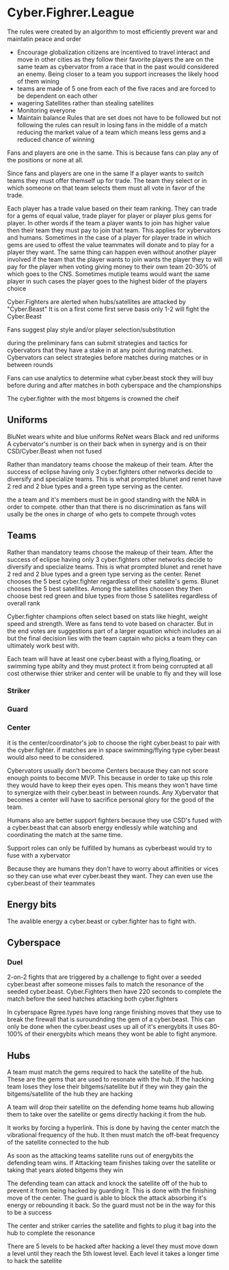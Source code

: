 # Cyber.Fighrer.League
The rules were created by an algorithm to most efficiently prevent war and maintatin peace and order
- Encourage globalization citizens are incentived to travel interact and move in other cities as they follow their favorite players the are on the same team as cybervator from a race that in the past would considered an enemy. Being closer to a team you support increases the likely hood of them wining
- teams are made of 5 one from each of the five races and are forced to be dependent on each other
- wagering Satellites rather than stealing satellites
- Monitoring everyone
- Maintain balance
Rules that are set does not have to be followed but not following the rules can result in losing fans in the middle of a match reducing the market value of a team which means less gems and a reduced chance of winning

Fans and players are one in the same. This is because fans can play any of the positions or none at all.

Since fans and players are one in the same If a player wants to switch teams they must offer themself up for trade. The team they select or in which someone on that team selects them must all vote in favor of the trade. 

Each player has a trade value based on their team ranking. They can trade for a gems of equal value, trade player for player or player plus gems for player. In other words if the team a player wants to join has higher value then their team they must pay to join that team. This applies for xybervators and humans. Sometimes in the case of a player for player trade in which gems are used to offest the value teammates will donate and to play for a player they want. The same thing can happen even without another player involved if the team that the player wants to join wants the player they to will pay for the player when voting giving money to their own team 20-30% of which goes to the CNS. Sometimes mutiple teams would want the same player in such cases the player goes to the highest bider of the players choice

Cyber.Fighters are alerted when hubs/satellites are attacked by "Cyber.Beast" It is on a first come first serve basis only 1-2 will fight the Cyber.Beast

Fans suggest play style and/or player selection/substitution

during the preliminary fans can submit strategies and tactics for cybervators that they have a stake in at any point during matches. Cybervators can select strategies before matches during matches or in between rounds

Fans can use analytics to determine what cyber.beast stock they will buy before during and after matches in both cyberspace and the championships

The cyber.fighter with the most bitgems is crowned the cheif

## Uniforms
BluNet wears white and blue uniforms
ReNet wears Black and red uniforms
A cybervator's number is on their back when in synergy and is on their CSD/Cyber.Beast when not fused


Rather than mandatory teams choose the makeup of their team. After the success of eclipse having only 3 cyber.fighters other networks decide to diversify and specialize teams. This is what prompted blunet and renet have 2 red and 2 blue types and a green type serving as the center.

the a team and it's members must be in good standing with the NRA in order to compete. other than that there is no discrimination as fans will usally be the ones in charge of who gets to compete through votes

## Teams
Rather than mandatory teams choose the makeup of their team. After the success of eclipse having only 3 cyber.fighters other networks decide to diversify and specialize teams. This is what prompted blunet and renet have 2 red and 2 blue types and a green type serving as the center. Renet chooses the 5 best cyber.fighter regardless of their satellite's gems. Blunet chooses the 5 best satellites. Among the satellites choosen they then choose best red green and blue types from those 5 satellites regardless of overall rank

Cyber.fighter champions often select based on stats like hieght, weight speed and strength. Were as fans tend to vote based on character. But in the end votes are suggestions part of a larger equation which includes an ai but the final decision lies with the team captain who picks a team they can ultimately work best with.

Each team will have at least one cyber.beast with a flying,floating, or swimming type abilty and they must protect it from being corrupted at all cost otherwise thier striker and center will be unable to fly and they will lose

### Striker
### Guard
### Center
it is the center/coordinator's job to choose the right cyber.beast to pair with the cyber.fighter. if matches are in space swimming/flying type cyber.beast would also need to be considered.

Cybervators usually don't become Centers because they can not score enough points to become MVP. This because in order to take up this role they would have to keep their eyes open. This means they won't have time to synergize with their cyber.beast in between rounds. Any Xybervator that becomes a center will have to sacrifice personal glory for the good of the team.

Humans also are better support fighters because they use CSD's fused with a cyber.beast that can absorb energy endlessly while watching and coordinating the match at the same time.

Support roles can only be fulfilled by humans as cyberbeast would try to fuse with a xybervator

Because they are humans they don't have to worry about affinities or vices so they can use what ever cyber.beast they want. They can even use the cyber.beast of their teammates

## Energy bits
The avalible energy a cyber.beast or cyber.fighter has to fight with.

## Cyberspace
### Duel
2-on-2 fights that are triggered by a challenge to fight over a seeded cyber.beast after someone misses fails to match the resonance of the seeded cyber.beast. Cyber.Fighters then have 220 seconds to complete the match before the seed hatches attacking both cyber.fighters

In cyberspace Rgree.types have long range finishing moves that they use to break the firewall that is suroundnding the gem of a cyber.beast. This can only be done when the cyber.beast uses up all of it's energybits It uses 80-100% of their energybits which means they wont be able to fight anymore. 

## Hubs
A team must match the gems required to hack the satellite of the hub. These are the gems that are used to resonate with the hub. If the hacking team loses they lose their bitgems/satellite but if they win they gain the bitgems/satellite of the hub they are hacking

A team will drop their satellite on the defending home teams hub allowing them to take over the satellite or gems directly hacking it from the hub.

It works by forcing a hyperlink. This is done by having the center match the vibrational frequency of the hub. It then must match the off-beat frequency of the satellite connected to the hub

As soon as the attacking teams satellite runs out of energybits the defending team wins. If Attacking team finishes taking over the satellite or taking that years aloted bitgems they win 

The defending team can attack and knock the satellite off of the hub to prevent it from being hacked by guarding it. This is done with the finishing move of the center. The guard is able to block the attack absorbing it's energy or rebounding it back. So the guard must not be in the way for this to be a success

The center and striker carries the satellite and fights to plug it bag into the hub to complete the resonance

There are 5 levels to be hacked after hacking a level they must move down a level until they reach the 5th lowest level. Each level it takes a longer time to hack the satellite